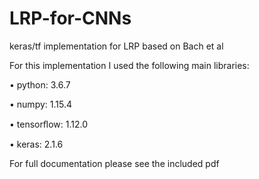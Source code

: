 # LRP-for-CNNs
keras/tf implementation for LRP based on Bach et al 

For this implementation I used the following main libraries:

• python: 3.6.7 

• numpy: 1.15.4 

• tensorﬂow: 1.12.0 

• keras: 2.1.6

For full documentation please see the included pdf
